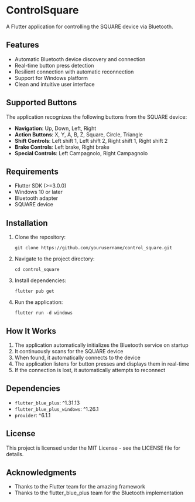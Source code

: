 ﻿# ControlSquare

A Flutter application for controlling the SQUARE device via Bluetooth.

## Features

- Automatic Bluetooth device discovery and connection
- Real-time button press detection
- Resilient connection with automatic reconnection
- Support for Windows platform
- Clean and intuitive user interface

## Supported Buttons

The application recognizes the following buttons from the SQUARE device:

- **Navigation**: Up, Down, Left, Right
- **Action Buttons**: X, Y, A, B, Z, Square, Circle, Triangle
- **Shift Controls**: Left shift 1, Left shift 2, Right shift 1, Right shift 2
- **Brake Controls**: Left brake, Right brake
- **Special Controls**: Left Campagnolo, Right Campagnolo

## Requirements

- Flutter SDK (>=3.0.0)
- Windows 10 or later
- Bluetooth adapter
- SQUARE device

## Installation

1. Clone the repository:
   ```
   git clone https://github.com/yourusername/control_square.git
   ```

2. Navigate to the project directory:
   ```
   cd control_square
   ```

3. Install dependencies:
   ```
   flutter pub get
   ```

4. Run the application:
   ```
   flutter run -d windows
   ```

## How It Works

1. The application automatically initializes the Bluetooth service on startup
2. It continuously scans for the SQUARE device
3. When found, it automatically connects to the device
4. The application listens for button presses and displays them in real-time
5. If the connection is lost, it automatically attempts to reconnect

## Dependencies

- `flutter_blue_plus`: ^1.31.13
- `flutter_blue_plus_windows`: ^1.26.1
- `provider`: ^6.1.1

## License

This project is licensed under the MIT License - see the LICENSE file for details.

## Acknowledgments

- Thanks to the Flutter team for the amazing framework
- Thanks to the flutter_blue_plus team for the Bluetooth implementation
